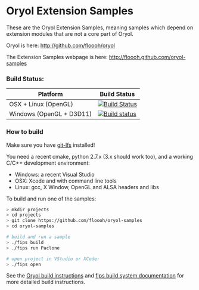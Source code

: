 # Oryol Extension Samples

These are the Oryol Extension Samples, meaning samples which depend on
extension modules that are not a core part of Oryol.

Oryol is here: http://github.com/floooh/oryol

The Extension Samples webpage is here: http://floooh.github.com/oryol-samples

### Build Status:

|Platform|Build Status|
|--------|------|
|OSX + Linux (OpenGL)|[![Build Status](https://travis-ci.org/floooh/oryol-samples.svg?branch=master)](https://travis-ci.org/floooh/oryol-samples)|
|Windows (OpenGL + D3D11)|[![Build status](https://ci.appveyor.com/api/projects/status/t1l7s1hobnocpn6q/branch/master?svg=true)](https://ci.appveyor.com/project/floooh/oryol-samples/branch/master)|

### How to build

Make sure you have [git-lfs](https://git-lfs.github.com/) installed! 

You need a recent cmake, python 2.7.x (3.x should work too), and a
working C/C++ development environment:

- Windows: a recent Visual Studio
- OSX: Xcode and with command line tools
- Linux: gcc, X Window, OpenGL and ALSA headers and libs


To build and run one of the samples:
```bash
> mkdir projects
> cd projects
> git clone https://github.com/floooh/oryol-samples
> cd oryol-samples

# build and run a sample
> ./fips build
> ./fips run Paclone

# open project in VStudio or XCode:
> ./fips open
```

See the [Oryol build instructions](https://github.com/floooh/oryol/blob/master/doc/BUILD.md)
and [fips build system documentation](http://floooh.github.io/fips/)
for more detailed build instructions.


